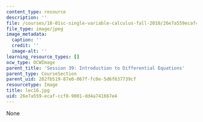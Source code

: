 ```yaml
---
content_type: resource
description: ''
file: /courses/18-01sc-single-variable-calculus-fall-2010/26e7a559ecafccf89001dd4a741667e4_lec16.jpg
file_type: image/jpeg
image_metadata:
  caption: ''
  credit: ''
  image-alt: ''
learning_resource_types: []
ocw_type: OCWImage
parent_title: 'Session 39: Introduction to Differential Equations'
parent_type: CourseSection
parent_uid: 282fb519-87e0-067f-fc0e-5d6f637739cf
resourcetype: Image
title: lec16.jpg
uid: 26e7a559-ecaf-ccf8-9001-dd4a741667e4
---
```

None

